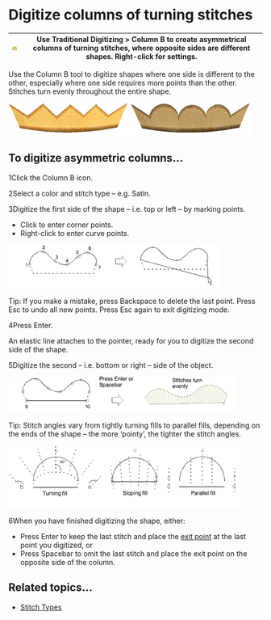 # Digitize columns of turning stitches

| ![InputB.png](assets/InputB.png) | Use Traditional Digitizing > Column B to create asymmetrical columns of turning stitches, where opposite sides are different shapes. Right-click for settings. |
| -------------------------------- | -------------------------------------------------------------------------------------------------------------------------------------------------------------- |

Use the Column B tool to digitize shapes where one side is different to the other, especially where one side requires more points than the other. Stitches turn evenly throughout the entire shape.

![input00113.png](assets/input00113.png)

## To digitize asymmetric columns...

1Click the Column B icon.

2Select a color and stitch type – e.g. Satin.

3Digitize the first side of the shape – i.e. top or left – by marking points.

- Click to enter corner points.
- Right-click to enter curve points.

![input00114.png](assets/input00114.png)

Tip: If you make a mistake, press Backspace to delete the last point. Press Esc to undo all new points. Press Esc again to exit digitizing mode.

4Press Enter.

An elastic line attaches to the pointer, ready for you to digitize the second side of the shape.

5Digitize the second – i.e. bottom or right – side of the object.

![InputBDigitizing.png](assets/InputBDigitizing.png)

Tip: Stitch angles vary from tightly turning fills to parallel fills, depending on the ends of the shape – the more ‘pointy’, the tighter the stitch angles.

![input00119.png](assets/input00119.png)

6When you have finished digitizing the shape, either:

- Press Enter to keep the last stitch and place the [exit point](../../glossary/glossary) at the last point you digitized, or
- Press Spacebar to omit the last stitch and place the exit point on the opposite side of the column.

## Related topics...

- [Stitch Types](../stitches/Stitch_Types)
